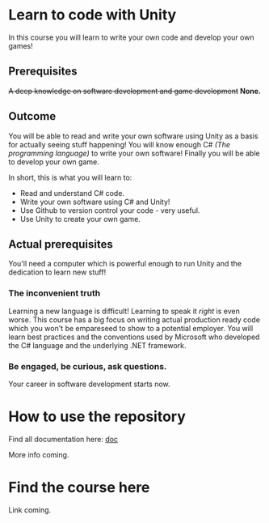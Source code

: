 # Learn to code with Unity

In this course you will learn to write your own code and develop your own games!

## Prerequisites

~~A deep knowledge on software development and game development~~ **None.**

## Outcome

You will be able to read and write your own software using Unity as a basis for actually seeing stuff happening! You will know enough C# _(The programming language)_ to write your own software! Finally you will be able to develop your own game.

In short, this is what you will learn to:

- Read and understand C# code.
- Write your own software using C# and Unity!
- Use Github to version control your code - very useful.
- Use Unity to create your own game.

## Actual prerequisites

You'll need a computer which is powerful enough to run Unity and the dedication to learn new stuff!

### **The inconvenient truth**

Learning a new language is difficult! Learning to speak it _right_ is even worse. This course has a big focus on writing actual production ready code which you won't be empareseed to show to a potential employer. You will learn best practices and the conventions used by Microsoft who developed the C# language and the underlying .NET framework.

### Be engaged, be curious, ask questions.

Your career in software development starts now.

# How to use the repository

Find all documentation here: [doc](/doc)

More info coming.

# Find the course here

Link coming.

